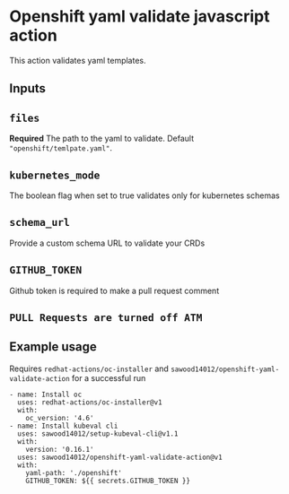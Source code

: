 # Openshift yaml validate javascript action

This action validates yaml templates.

## Inputs

## `files`

**Required** The path to the yaml to validate. Default `"openshift/temlpate.yaml"`.

## `kubernetes_mode`
The boolean flag when set to true validates only for kubernetes schemas

## `schema_url`
Provide a custom schema URL to validate your CRDs

## `GITHUB_TOKEN`
Github token is required to make a pull request comment

## `PULL Requests are turned off ATM`
## Example usage
Requires `redhat-actions/oc-installer` and `sawood14012/openshift-yaml-validate-action` for a successful run
```
- name: Install oc
  uses: redhat-actions/oc-installer@v1
  with:
    oc_version: '4.6'
- name: Install kubeval cli
  uses: sawood14012/setup-kubeval-cli@v1.1
  with:
    version: '0.16.1'
  uses: sawood14012/openshift-yaml-validate-action@v1
  with:
    yaml-path: './openshift'
    GITHUB_TOKEN: ${{ secrets.GITHUB_TOKEN }}

```
